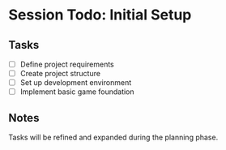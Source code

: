 # Session Todo: Initial Setup

## Tasks

- [ ] Define project requirements
- [ ] Create project structure
- [ ] Set up development environment
- [ ] Implement basic game foundation

## Notes

Tasks will be refined and expanded during the planning phase.